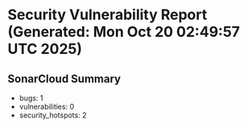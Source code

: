 # Security Vulnerability Report (Generated: Mon Oct 20 02:49:57 UTC 2025)


## SonarCloud Summary
* bugs: 1
* vulnerabilities: 0
* security_hotspots: 2
